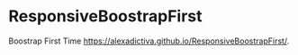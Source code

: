 # ResponsiveBoostrapFirst
Boostrap First Time
https://alexadictiva.github.io/ResponsiveBoostrapFirst/.
